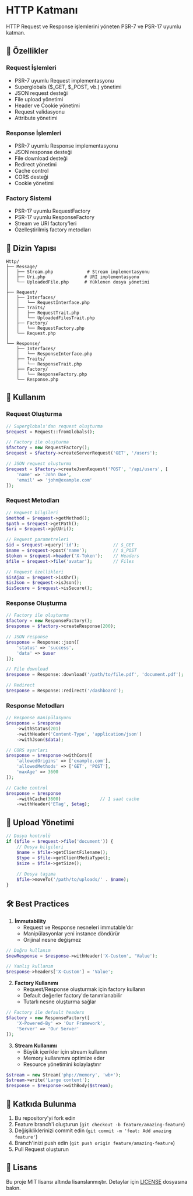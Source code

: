# HTTP Katmanı

HTTP Request ve Response işlemlerini yöneten PSR-7 ve PSR-17 uyumlu katman.

## 🌟 Özellikler

### Request İşlemleri
- PSR-7 uyumlu Request implementasyonu
- Superglobals ($_GET, $_POST, vb.) yönetimi
- JSON request desteği
- File upload yönetimi
- Header ve Cookie yönetimi
- Request validasyonu
- Attribute yönetimi

### Response İşlemleri
- PSR-7 uyumlu Response implementasyonu
- JSON response desteği
- File download desteği
- Redirect yönetimi
- Cache control
- CORS desteği
- Cookie yönetimi

### Factory Sistemi
- PSR-17 uyumlu RequestFactory
- PSR-17 uyumlu ResponseFactory
- Stream ve URI factory'leri
- Özelleştirilmiş factory metodları

## 📁 Dizin Yapısı

```plaintext
Http/
├── Message/
│   ├── Stream.php             # Stream implementasyonu
│   ├── Uri.php               # URI implementasyonu
│   └── UploadedFile.php      # Yüklenen dosya yönetimi
│
├── Request/
│   ├── Interfaces/
│   │   └── RequestInterface.php
│   ├── Traits/
│   │   ├── RequestTrait.php
│   │   └── UploadedFilesTrait.php 
│   ├── Factory/
│   │   └── RequestFactory.php
│   └── Request.php
│
└── Response/
    ├── Interfaces/
    │   └── ResponseInterface.php
    ├── Traits/
    │   └── ResponseTrait.php
    ├── Factory/
    │   └── ResponseFactory.php
    └── Response.php
```

## 🚀 Kullanım

### Request Oluşturma

```php
// Superglobals'dan request oluşturma
$request = Request::fromGlobals();

// Factory ile oluşturma
$factory = new RequestFactory();
$request = $factory->createServerRequest('GET', '/users');

// JSON request oluşturma
$request = $factory->createJsonRequest('POST', '/api/users', [
    'name' => 'John Doe',
    'email' => 'john@example.com'
]);
```

### Request Metodları

```php
// Request bilgileri
$method = $request->getMethod();
$path = $request->getPath();
$uri = $request->getUri();

// Request parametreleri
$id = $request->query('id');             // $_GET
$name = $request->post('name');          // $_POST
$token = $request->header('X-Token');    // Headers
$file = $request->file('avatar');        // Files

// Request özellikleri
$isAjax = $request->isXhr();
$isJson = $request->isJson();
$isSecure = $request->isSecure();
```

### Response Oluşturma

```php
// Factory ile oluşturma
$factory = new ResponseFactory();
$response = $factory->createResponse(200);

// JSON response
$response = Response::json([
    'status' => 'success',
    'data' => $user
]);

// File download
$response = Response::download('/path/to/file.pdf', 'document.pdf');

// Redirect
$response = Response::redirect('/dashboard');
```

### Response Metodları

```php
// Response manipülasyonu
$response = $response
    ->withStatus(201)
    ->withHeader('Content-Type', 'application/json')
    ->withJson($data);

// CORS ayarları
$response = $response->withCors([
    'allowedOrigins' => ['example.com'],
    'allowedMethods' => ['GET', 'POST'],
    'maxAge' => 3600
]);

// Cache control
$response = $response
    ->withCache(3600)               // 1 saat cache
    ->withHeader('ETag', $etag);
```

## 🔧 Upload Yönetimi

```php
// Dosya kontrolü
if ($file = $request->file('document')) {
    // Dosya bilgileri
    $name = $file->getClientFilename();
    $type = $file->getClientMediaType();
    $size = $file->getSize();
    
    // Dosya taşıma
    $file->moveTo('/path/to/uploads/' . $name);
}
```

## 🛠 Best Practices

1. **İmmutability**
   - Request ve Response nesneleri immutable'dır
   - Manipülasyonlar yeni instance döndürür
   - Orijinal nesne değişmez

```php
// Doğru kullanım
$newResponse = $response->withHeader('X-Custom', 'Value');

// Yanlış kullanım
$response->headers['X-Custom'] = 'Value';
```

2. **Factory Kullanımı**
   - Request/Response oluşturmak için factory kullanın
   - Default değerler factory'de tanımlanabilir
   - Tutarlı nesne oluşturma sağlar

```php
// Factory ile default headers
$factory = new ResponseFactory([
    'X-Powered-By' => 'Our Framework',
    'Server' => 'Our Server'
]);
```

3. **Stream Kullanımı**
   - Büyük içerikler için stream kullanın
   - Memory kullanımını optimize eder
   - Resource yönetimini kolaylaştırır

```php
$stream = new Stream('php://memory', 'wb+');
$stream->write('Large content');
$response = $response->withBody($stream);
```

## 🤝 Katkıda Bulunma

1. Bu repository'yi fork edin
2. Feature branch'i oluşturun (`git checkout -b feature/amazing-feature`)
3. Değişikliklerinizi commit edin (`git commit -m 'feat: Add amazing feature'`)
4. Branch'inizi push edin (`git push origin feature/amazing-feature`)
5. Pull Request oluşturun

## 📝 Lisans

Bu proje MIT lisansı altında lisanslanmıştır. Detaylar için [LICENSE](LICENSE) dosyasına bakın.